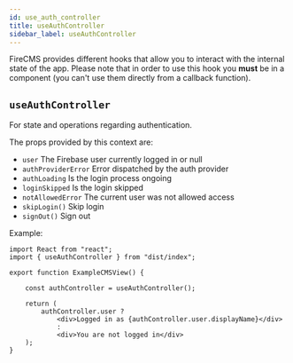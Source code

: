 ```yaml
---
id: use_auth_controller
title: useAuthController
sidebar_label: useAuthController
---
```


FireCMS provides different hooks that allow you to interact with the internal
state of the app. Please note that in order to use this hook you **must** be in
a component (you can't use them directly from a callback function).


## `useAuthController`
For state and operations regarding authentication.

The props provided by this context are:

* `user` The Firebase user currently logged in or null
* `authProviderError` Error dispatched by the auth provider
* `authLoading` Is the login process ongoing
* `loginSkipped` Is the login skipped
* `notAllowedError` The current user was not allowed access
* `skipLogin()` Skip login
* `signOut()` Sign out

Example:

```tsx
import React from "react";
import { useAuthController } from "dist/index";

export function ExampleCMSView() {

    const authController = useAuthController();

    return (
        authController.user ?
            <div>Logged in as {authController.user.displayName}</div>
            :
            <div>You are not logged in</div>
    );
}
```

